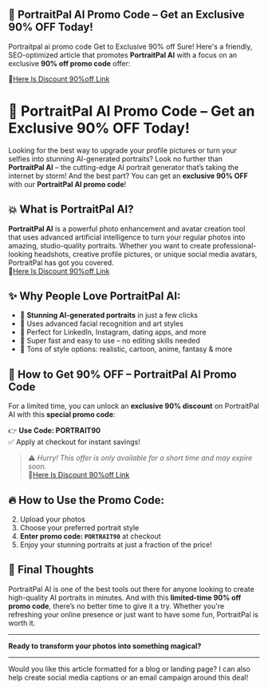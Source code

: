 ## 🎨 PortraitPal AI Promo Code – Get an Exclusive 90% OFF Today!
Portraitpal ai promo code Get to Exclusive 90% off
Sure! Here's a friendly, SEO-optimized article that promotes **PortraitPal AI** with a focus on an exclusive **90% off promo code** offer:

🚀[Here Is Discount 90%off Link
](https://portraitpal.ai/?via=amir)                                                                                                                  
# 🎨 PortraitPal AI Promo Code – Get an Exclusive 90% OFF Today!

Looking for the best way to upgrade your profile pictures or turn your selfies into stunning AI-generated portraits? Look no further than **PortraitPal AI** – the cutting-edge AI portrait generator that’s taking the internet by storm! And the best part? You can get an **exclusive 90% OFF** with our **PortraitPal AI promo code**!

## 💥 What is PortraitPal AI?

**PortraitPal AI** is a powerful photo enhancement and avatar creation tool that uses advanced artificial intelligence to turn your regular photos into amazing, studio-quality portraits. Whether you want to create professional-looking headshots, creative profile pictures, or unique social media avatars, PortraitPal has got you covered.                                                                                                                                  
🚀[Here Is Discount 90%off Link
](https://portraitpal.ai/?via=amir)
## ✨ Why People Love PortraitPal AI:

- 📸 **Stunning AI-generated portraits** in just a few clicks  
- 🧠 Uses advanced facial recognition and art styles  
- 👤 Perfect for LinkedIn, Instagram, dating apps, and more  
- 🚀 Super fast and easy to use – no editing skills needed  
- 🎨 Tons of style options: realistic, cartoon, anime, fantasy & more  

## 🎁 How to Get 90% OFF – PortraitPal AI Promo Code

For a limited time, you can unlock an **exclusive 90% discount** on PortraitPal AI with this **special promo code**:

👉 **Use Code: PORTRAIT90**  
✅ Apply at checkout for instant savings!

> ⚠️ *Hurry! This offer is only available for a short time and may expire soon.*                                                       
                                                                                                                                                                                                                                                                                                                                                                                                                     🚀[Here Is Discount 90%off Link
](https://portraitpal.ai/?via=amir)                                                                                                                           
## 🔥 How to Use the Promo Code:
 
2. Upload your photos  
3. Choose your preferred portrait style  
4. **Enter promo code: `PORTRAIT90`** at checkout  
5. Enjoy your stunning portraits at just a fraction of the price!

## 🌟 Final Thoughts

PortraitPal AI is one of the best tools out there for anyone looking to create high-quality AI portraits in minutes. And with this **limited-time 90% off promo code**, there’s no better time to give it a try. Whether you're refreshing your online presence or just want to have some fun, PortraitPal is worth it.

---

**Ready to transform your photos into something magical?**  

---

Would you like this article formatted for a blog or landing page? I can also help create social media captions or an email campaign around this deal!
